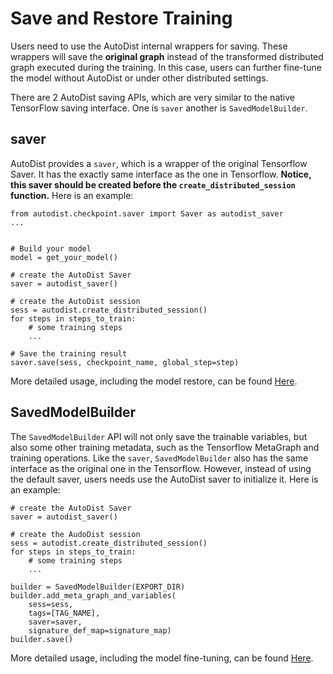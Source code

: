 # Save and Restore Training

Users need to use the AutoDist internal wrappers for saving. These wrappers will save the **original graph** instead of the transformed distributed graph executed during the training. In this case, users can further fine-tune the model without AutoDist or under other distributed settings.

There are 2 AutoDist saving APIs, which are very similar to the native TensorFlow saving interface. One is `saver` another is `SavedModelBuilder`.

## saver

AutoDist provides a `saver`, which is a wrapper of the original Tensorflow Saver. It has the exactly same interface as the one in Tensorflow. **Notice, this saver should be created before the `create_distributed_session` function.** Here is an example:

```
from autodist.checkpoint.saver import Saver as autodist_saver
...


# Build your model
model = get_your_model()

# create the AutoDist Saver
saver = autodist_saver()

# create the AutoDist session
sess = autodist.create_distributed_session()
for steps in steps_to_train:
    # some training steps
    ...

# Save the training result
saver.save(sess, checkpoint_name, global_step=step)
```

More detailed usage, including the model restore, can be found [Here](../../../tests/checkpoint/test_keras_saver.py).

## SavedModelBuilder

The `SavedModelBuilder` API will not only save the trainable variables, but also some other training metadata, such as the Tensorflow MetaGraph and training operations. Like the `saver`, `SavedModelBuilder` also has the same interface as the original one in the Tensorflow. However, instead of using the default saver, users needs use the AutoDist saver to initialize it. Here is an example:

```
# create the AutoDist Saver
saver = autodist_saver()

# create the AudoDist session
sess = autodist.create_distributed_session()
for steps in steps_to_train:
    # some training steps
    ...

builder = SavedModelBuilder(EXPORT_DIR)
builder.add_meta_graph_and_variables(
    sess=sess,
    tags=[TAG_NAME],
    saver=saver,
    signature_def_map=signature_map)
builder.save()
```

More detailed usage, including the model fine-tuning, can be found [Here](../../../tests/checkpoint/test_saved_model.py).
